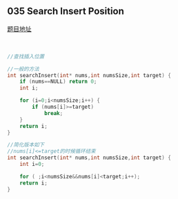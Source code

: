 ## 035 Search Insert Position
[题目地址](https://leetcode.com/problems/search-insert-position/description/)
<br>
<br>
<br>

```c
//查找插入位置

//一般的方法
int searchInsert(int* nums,int numsSize,int target) {
    if (nums==NULL) return 0;
    int i;

    for (i=0;i<numsSize;i++) {
        if (nums[i]>=target)
            break;
    }
    return i;
}

//简化版本如下
//nums[i]<=target的时候循环结束
int searchInsert(int* nums,int numsSize,int target) {
    int i=0;

    for ( ;i<numsSize&&nums[i]<target;i++);
    return i;
}

```